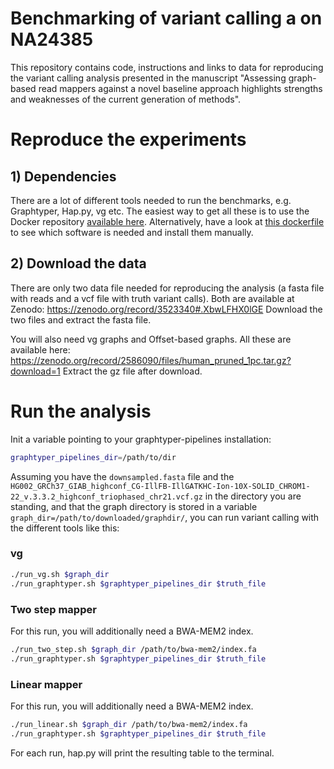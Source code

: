 # Benchmarking of variant calling a on NA24385
This repository contains code, instructions and links to data for reproducing the variant calling analysis presented in the manuscript "Assessing graph-based read mappers against a novel baseline approach highlights strengths and weaknesses of the current generation of methods".

# Reproduce the experiments
## 1) Dependencies
There are a lot of different tools needed to run the benchmarks, e.g. Graphtyper, Hap.py, vg etc. The easiest way to get all these is 
to use the Docker repository [available here](https://github.com/uio-bmi/graph_mapping_benchmarking). Alternatively,
have a look at [this dockerfile](https://github.com/uio-bmi/graph_mapping_benchmarking/blob/master/Dockerfile) to see
which software is needed and install them manually.

## 2) Download the data
There are only two data file needed for reproducing the analysis (a fasta file with reads and a vcf file with truth variant calls).
Both are available at Zenodo: https://zenodo.org/record/3523340#.XbwLFHX0lGE
Download the two files and extract the fasta file.

You will also need vg graphs and Offset-based graphs. All these are available here: https://zenodo.org/record/2586090/files/human_pruned_1pc.tar.gz?download=1
Extract the gz file after download.

# Run the analysis
Init a variable pointing to your graphtyper-pipelines installation:
```bash
graphtyper_pipelines_dir=/path/to/dir
```

Assuming you have the `downsampled.fasta` file and the `HG002_GRCh37_GIAB_highconf_CG-IllFB-IllGATKHC-Ion-10X-SOLID_CHROM1-22_v.3.3.2_highconf_triophased_chr21.vcf.gz`
in the directory you are standing, and that the graph directory is stored in a variable `graph_dir=/path/to/downloaded/graphdir/`,
you can run variant calling with the different tools like this:

### vg
```bash
./run_vg.sh $graph_dir
./run_graphtyper.sh $graphtyper_pipelines_dir $truth_file
```

### Two step mapper
For this run, you will additionally need a BWA-MEM2 index.
```bash
./run_two_step.sh $graph_dir /path/to/bwa-mem2/index.fa
./run_graphtyper.sh $graphtyper_pipelines_dir $truth_file
```

### Linear mapper
For this run, you will additionally need a BWA-MEM2 index.
```bash
./run_linear.sh $graph_dir /path/to/bwa-mem2/index.fa
./run_graphtyper.sh $graphtyper_pipelines_dir $truth_file
```

For each run, hap.py will print the resulting table to the terminal.
